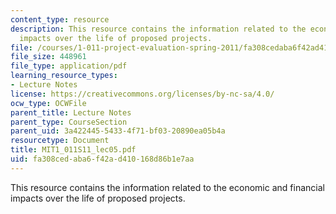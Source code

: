 ```yaml
---
content_type: resource
description: This resource contains the information related to the economic and financial
  impacts over the life of proposed projects.
file: /courses/1-011-project-evaluation-spring-2011/fa308cedaba6f42ad410168d86b1e7aa_MIT1_011S11_lec05.pdf
file_size: 448961
file_type: application/pdf
learning_resource_types:
- Lecture Notes
license: https://creativecommons.org/licenses/by-nc-sa/4.0/
ocw_type: OCWFile
parent_title: Lecture Notes
parent_type: CourseSection
parent_uid: 3a422445-5433-4f71-bf03-20890ea05b4a
resourcetype: Document
title: MIT1_011S11_lec05.pdf
uid: fa308ced-aba6-f42a-d410-168d86b1e7aa
---
```

This resource contains the information related to the economic and financial impacts over the life of proposed projects.
